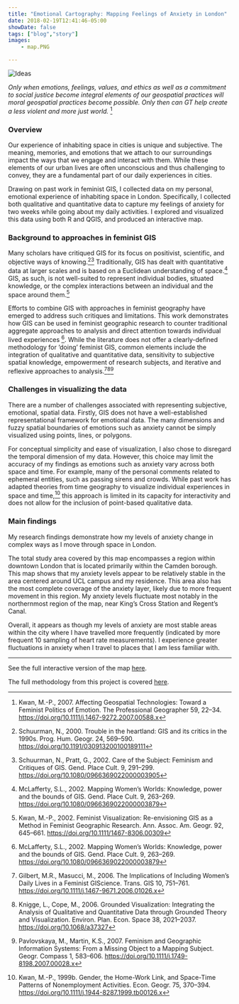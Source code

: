 ```yaml
---
title: "Emotional Cartography: Mapping Feelings of Anxiety in London"
date: 2018-02-19T12:41:46-05:00
showDate: false
tags: ["blog","story"]
images:
    - map.PNG

---
```

![Ideas](map.PNG)

*Only when emotions, feelings, values, and ethics as well as a commitment to social justice become integral elements of our geospatial practices will moral geospatial practices become possible. Only then can GT help create a less violent and more just world.* [^1]

### Overview

Our experience of inhabiting space in cities is unique and subjective. The meaning, memories, and emotions that we attach to our surroundings impact the ways that we engage and interact with them. While these elements of our urban lives are often unconscious and thus challenging to convey, they are a fundamental part of our daily experiences in cities.

Drawing on past work in feminist GIS, I collected data on my personal, emotional experience of inhabiting space in London. Specifically, I collected both qualitative and quantitative data to capture my feelings of anxiety for two weeks while going about my daily activities. I explored and visualized this data using both R and QGIS, and produced an interactive map. 

### Background to approaches in feminist GIS 

Many scholars have critiqued GIS for its focus on positivist, scientific, and objective ways of knowing.[^2][^3] Traditionally, GIS has dealt with quantitative data at larger scales and is based on a Euclidean understanding of space.[^4] GIS, as such, is not well-suited to represent individual bodies, situated knowledge, or the complex interactions between an individual and the space around them.[^5]

Efforts to combine GIS with approaches in feminist geography have emerged to address such critiques and limitations. This work demonstrates how GIS can be used in feminist geographic research to counter traditional aggregate approaches to analysis and direct attention towards individual lived experiences [^4]. While the literature does not offer a clearly-defined methodology for ‘doing’ feminist GIS, common elements include the integration of qualitative and quantitative data, sensitivity to subjective spatial knowledge, empowerment of research subjects, and iterative and reflexive approaches to analysis.[^6][^7][^8]

### Challenges in visualizing the data 

There are a number of challenges associated with representing subjective, emotional, spatial data. Firstly, GIS does not have a well-established representational framework for emotional data. The many dimensions and fuzzy spatial boundaries of emotions such as anxiety cannot be simply visualized using points, lines, or polygons. 

For conceptual simplicity and ease of visualization, I also chose to disregard the temporal dimension of my data. However, this choice may limit the accuracy of my findings as emotions such as anxiety vary across both space and time. For example, many of the personal comments related to ephemeral entities, such as passing sirens and crowds. While past work has adapted theories from time geography to visualize individual experiences in space and time,[^9] this approach is limited in its capacity for interactivity and does not allow for the inclusion of point-based qualitative data.

### Main findings 

My research findings demonstrate how my levels of anxiety change in complex ways as I move through space in London.

The total study area covered by this map encompasses a region within downtown London that is located primarily within the Camden borough. This map shows that my anxiety levels appear to be relatively stable in the area centered around UCL campus and my residence. This area also has the most complete coverage of the anxiety layer, likely due to more frequent movement in this region. My anxiety levels fluctuate most notably in the northernmost region of the map, near King’s Cross Station and Regent’s Canal. 

Overall, it appears as though my levels of anxiety are most stable areas within the city where I have travelled more frequently (indicated by more frequent
10 sampling of heart rate measurements). I experience greater fluctuations in anxiety when I travel to places that I am less familiar with.

---

See the full interactive version of the map [here](https://hannahker.github.io/CASA0005-final/output_leaflet.html). 

The full methodology from this project is covered [here](https://hannahker.github.io/tutorial-bookdown/).

[^1]: Kwan, M.-P., 2007. Affecting Geospatial Technologies: Toward a Feminist Politics of Emotion. The Professional Geographer 59, 22–34. https://doi.org/10.1111/j.1467-9272.2007.00588.x
[^2]: Schuurman, N., 2000. Trouble in the heartland: GIS and its critics in the 1990s. Prog. Hum. Geogr. 24, 569–590. https://doi.org/10.1191/030913200100189111
[^3]: Schuurman, N., Pratt, G., 2002. Care of the Subject: Feminism and Critiques of GIS. Gend. Place Cult. 9, 291–299. https://doi.org/10.1080/0966369022000003905
[^4]: McLafferty, S.L., 2002. Mapping Women’s Worlds: Knowledge, power and the bounds of GIS. Gend. Place Cult. 9, 263–269. https://doi.org/10.1080/0966369022000003879
[^5]: Kwan, M.-P., 2002. Feminist Visualization: Re-envisioning GIS as a Method in Feminist Geographic Research. Ann. Assoc. Am. Geogr. 92, 645–661. https://doi.org/10.1111/1467-8306.00309
[^6]: Gilbert, M.R., Masucci, M., 2006. The Implications of Including Women’s Daily Lives in a Feminist GIScience. Trans. GIS 10, 751–761. https://doi.org/10.1111/j.1467-9671.2006.01026.x
[^7]: Knigge, L., Cope, M., 2006. Grounded Visualization: Integrating the Analysis of Qualitative and Quantitative Data through Grounded Theory and Visualization. Environ. Plan. Econ. Space 38, 2021–2037. https://doi.org/10.1068/a37327
[^8]: Pavlovskaya, M., Martin, K.S., 2007. Feminism and Geographic Information Systems: From a Missing Object to a Mapping Subject. Geogr. Compass 1, 583–606. https://doi.org/10.1111/j.1749-8198.2007.00028.x
[^9]: Kwan, M.-P., 1999b. Gender, the Home-Work Link, and Space-Time Patterns of Nonemployment Activities. Econ. Geogr. 75, 370–394. https://doi.org/10.1111/j.1944-8287.1999.tb00126.x






 